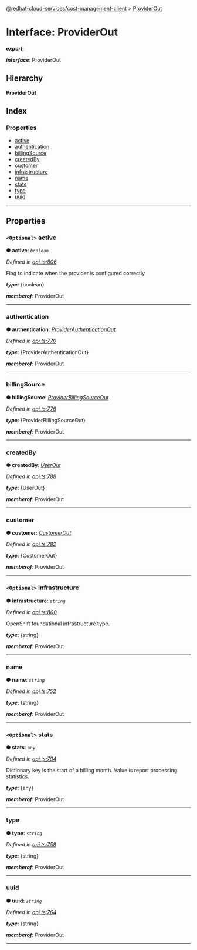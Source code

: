 [@redhat-cloud-services/cost-management-client](../README.md) > [ProviderOut](../interfaces/providerout.md)

# Interface: ProviderOut

*__export__*: 

*__interface__*: ProviderOut

## Hierarchy

**ProviderOut**

## Index

### Properties

* [active](providerout.md#active)
* [authentication](providerout.md#authentication)
* [billingSource](providerout.md#billingsource)
* [createdBy](providerout.md#createdby)
* [customer](providerout.md#customer)
* [infrastructure](providerout.md#infrastructure)
* [name](providerout.md#name)
* [stats](providerout.md#stats)
* [type](providerout.md#type)
* [uuid](providerout.md#uuid)

---

## Properties

<a id="active"></a>

### `<Optional>` active

**● active**: *`boolean`*

*Defined in [api.ts:806](https://github.com/karelhala/javascript-clients/blob/master/packages/cost-management/api.ts#L806)*

Flag to indicate when the provider is configured correctly

*__type__*: {boolean}

*__memberof__*: ProviderOut

___
<a id="authentication"></a>

###  authentication

**● authentication**: *[ProviderAuthenticationOut](providerauthenticationout.md)*

*Defined in [api.ts:770](https://github.com/karelhala/javascript-clients/blob/master/packages/cost-management/api.ts#L770)*

*__type__*: {ProviderAuthenticationOut}

*__memberof__*: ProviderOut

___
<a id="billingsource"></a>

###  billingSource

**● billingSource**: *[ProviderBillingSourceOut](providerbillingsourceout.md)*

*Defined in [api.ts:776](https://github.com/karelhala/javascript-clients/blob/master/packages/cost-management/api.ts#L776)*

*__type__*: {ProviderBillingSourceOut}

*__memberof__*: ProviderOut

___
<a id="createdby"></a>

###  createdBy

**● createdBy**: *[UserOut](userout.md)*

*Defined in [api.ts:788](https://github.com/karelhala/javascript-clients/blob/master/packages/cost-management/api.ts#L788)*

*__type__*: {UserOut}

*__memberof__*: ProviderOut

___
<a id="customer"></a>

###  customer

**● customer**: *[CustomerOut](customerout.md)*

*Defined in [api.ts:782](https://github.com/karelhala/javascript-clients/blob/master/packages/cost-management/api.ts#L782)*

*__type__*: {CustomerOut}

*__memberof__*: ProviderOut

___
<a id="infrastructure"></a>

### `<Optional>` infrastructure

**● infrastructure**: *`string`*

*Defined in [api.ts:800](https://github.com/karelhala/javascript-clients/blob/master/packages/cost-management/api.ts#L800)*

OpenShift foundational infrastructure type.

*__type__*: {string}

*__memberof__*: ProviderOut

___
<a id="name"></a>

###  name

**● name**: *`string`*

*Defined in [api.ts:752](https://github.com/karelhala/javascript-clients/blob/master/packages/cost-management/api.ts#L752)*

*__type__*: {string}

*__memberof__*: ProviderOut

___
<a id="stats"></a>

### `<Optional>` stats

**● stats**: *`any`*

*Defined in [api.ts:794](https://github.com/karelhala/javascript-clients/blob/master/packages/cost-management/api.ts#L794)*

Dictionary key is the start of a billing month. Value is report processing statistics.

*__type__*: {any}

*__memberof__*: ProviderOut

___
<a id="type"></a>

###  type

**● type**: *`string`*

*Defined in [api.ts:758](https://github.com/karelhala/javascript-clients/blob/master/packages/cost-management/api.ts#L758)*

*__type__*: {string}

*__memberof__*: ProviderOut

___
<a id="uuid"></a>

###  uuid

**● uuid**: *`string`*

*Defined in [api.ts:764](https://github.com/karelhala/javascript-clients/blob/master/packages/cost-management/api.ts#L764)*

*__type__*: {string}

*__memberof__*: ProviderOut

___

